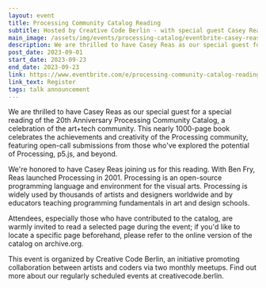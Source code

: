```yaml
---
layout: event
title: Processing Community Catalog Reading
subtitle: Hosted by Creative Code Berlin - with special guest Casey Reas
main_image: /assets/img/events/processing-catalog/eventbrite-casey-reas.jpeg
description: We are thrilled to have Casey Reas as our special guest for a special reading of the 20th Anniversary Processing Community Catalog. 
post_date: 2023-09-01
start_date: 2023-09-23
end_date: 2023-09-23
link: https://www.eventbrite.com/e/processing-community-catalog-reading-hosted-by-creative-code-berlin-with-special-guest-casey-reas-tickets-715281284577
link_text: Register
tags: talk announcement
---
```

We are thrilled to have Casey Reas as our special guest for a special reading of the 20th Anniversary Processing Community Catalog, a celebration of the art+tech community. This nearly 1000-page book celebrates the achievements and creativity of the Processing community, featuring open-call submissions from those who've explored the potential of Processing, p5.js, and beyond.

We're honored to have Casey Reas joining us for this reading. With Ben Fry, Reas launched Processing in 2001. Processing is an open-source programming language and environment for the visual arts. Processing is widely used by thousands of artists and designers worldwide and by educators teaching programming fundamentals in art and design schools.

Attendees, especially those who have contributed to the catalog, are warmly invited to read a selected page during the event; if you'd like to locate a specific page beforehand, please refer to the online version of the catalog on archive.org.

This event is organized by Creative Code Berlin, an initiative promoting collaboration between artists and coders via two monthly meetups. Find out more about our regularly scheduled events at creativecode.berlin.
